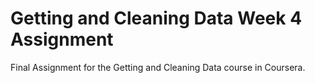 # Getting and Cleaning Data Week 4 Assignment
 Final Assignment for the Getting and Cleaning Data course in Coursera.
